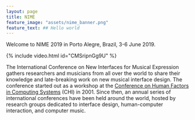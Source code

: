 ```yaml
---
layout: page
title: NIME
feature_image: "assets/nime_banner.png"
feature_text: ## Hello world
---
```


Welcome to NIME 2019 in Porto Alegre, Brazil, 3-6 June 2019.

{% include video.html id="CMSripnGg9U" %}

The International Conference on New Interfaces for Musical Expression gathers researchers and musicians from all over the world to share their knowledge and late-breaking work on new musical interface design. The conference started out as a workshop at the [Conference on Human Factors in Computing Systems](https://www.acm.org/sigchi/) (CHI) in 2001. Since then, an annual series of international conferences have been held around the world, hosted by research groups dedicated to interface design, human-computer interaction, and computer music.
